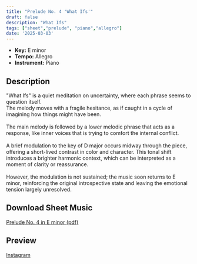 ```yaml
---
title: "Prelude No. 4 'What Ifs'"
draft: false
description: "What Ifs"
tags: ["sheet","prelude", "piano","allegro"]
date: '2025-03-03'
---
```


- **Key:** E minor
- **Tempo:** Allegro
- **Instrument:** Piano

<!--more-->
## Description

  "What Ifs" is a quiet meditation on uncertainty, where each phrase seems to question itself. <br>
  The melody moves with a fragile hesitance, as if caught in a cycle of imagining how things might have been. <br>
  <br>
  The main melody is followed by a lower melodic phrase that acts as a response, like inner voices that is trying to comfort the internal conflict. <br>
  <br>
 A brief modulation to the key of D major occurs midway through the piece, offering a short-lived contrast in color and character. This tonal shift introduces a brighter harmonic context, which can be interpreted as a moment of clarity or reassurance. <br>
 <br>
 However, the modulation is not sustained; the music soon returns to E minor, reinforcing the original introspective state and leaving the emotional tension largely unresolved.

 ## Download Sheet Music

[Prelude No. 4 in E minor (pdf)](/my-site/static/pdf/Prelude%20No.4%20in%20Eminor.pdf)

 ## Preview 
 
[Instagram](https://www.instagram.com/p/DGvWt2JiCS2/)